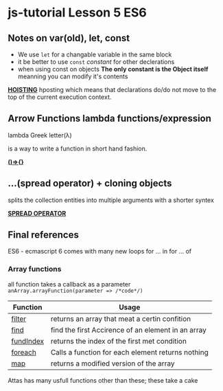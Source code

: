 # js-tutorial Lesson 5 ES6

## Notes on var(old), let, const

* We use `let` for a changable variable in the same block
* it be better to use `const` *constant*  for other declerations
* when using const on objects **The only constant is the Object itself** meanning you can modify it's contents

**[HOISTING](https://www.youtube.com/watch?v=AplVrrwY1TI)** hposting which means that declarations do/do not move to the top of the current execution context.

## Arrow Functions lambda functions/expression

lambda Greek letter(λ)

is a way to write a function in short hand fashion.

**[()=>{}](https://www.youtube.com/watch?v=NAN7U3MrX6o)**

## ...(spread operator) + cloning objects 

splits the collection entities into multiple arguments with a shorter syntex

**[SPREAD OPERATOR](https://www.youtube.com/watch?v=pYI-UuZVtHI)**

## Final references 
ES6 - ecmascript 6 comes with many new loops 
for ... in
for ... of

### Array functions 

all function takes a callback as a parameter
`anArray.arrayFunction(parameter => /*code*/)`

Function | Usage
--- | ---
[filter](https://www.w3schools.com/jsref/jsref_filter.asp) | returns an array that meat a certin confition
[find](https://www.w3schools.com/jsref/jsref_find.asp)| find the first Accirence of an element in an array 
[fundIndex](https://www.w3schools.com/jsref/jsref_findindex.asp) | returns the index of the first met condition
[foreach](https://www.w3schools.com/jsref/jsref_foreach.asp)| Calls a function for each element returns nothing
[map](https://www.w3schools.com/jsref/jsref_map.asp) | returns a modified version of the array

Attas has many usfull functions other than these; these take a cake